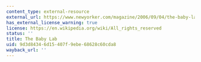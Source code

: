 ```yaml
---
content_type: external-resource
external_url: https://www.newyorker.com/magazine/2006/09/04/the-baby-lab
has_external_license_warning: true
license: https://en.wikipedia.org/wiki/All_rights_reserved
status: ''
title: The Baby Lab
uid: 9d3d8434-6d15-407f-9ebe-68628c60cda8
wayback_url: ''
---
```

